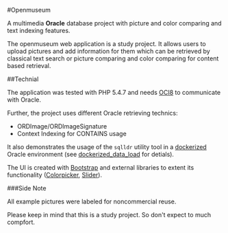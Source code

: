 #Openmuseum

A multimedia **Oracle** database project with picture and color comparing and text indexing features.

The openmuseum web application is a study project. It allows users to upload pictures and add information for them which can be retrieved by classical text search or picture comparing and color comparing for content based retrieval.

##Technial

The application was tested with PHP 5.4.7 and needs [OCI8](http://php.net/manual/en/book.oci8.php) to communicate with Oracle.

Further, the project uses different Oracle retrieving technics:

-	ORDImage/ORDImageSignature
-	Context Indexing for CONTAINS usage

It also demonstrates the usage of the `sqlldr` utility tool in a [dockerized](https://www.docker.com) Oracle environment (see [dockerized_data_load](helper_not_in_project/dockerized_data_load) for detials).

The UI is created with [Bootstrap](http://getbootstrap.com) and external libraries to extent its functionality ([Colorpicker](http://mjolnic.com/bootstrap-colorpicker/), [Slider](https://github.com/seiyria/bootstrap-slider)).

###Side Note

All example pictures were labeled for noncommercial reuse.

Please keep in mind that this is a study project. So don't expect to much compfort.
